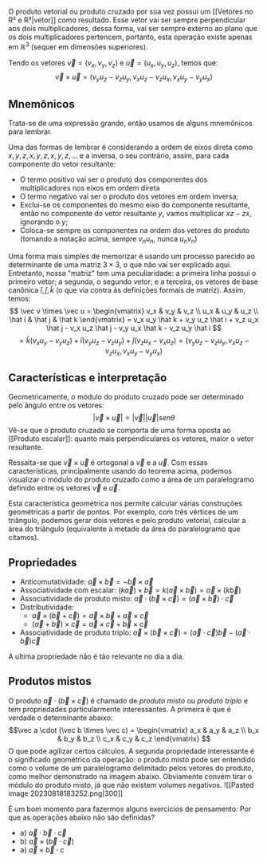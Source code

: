 O produto vetorial ou produto cruzado por sua vez possui um [[Vetores no R² e R³|vetor]] como resultado. Esse vetor vai ser sempre perpendicular aos dois multiplicadores, dessa forma, vai ser sempre externo ao plano que os dois multiplicadores pertencem, portanto, esta operação existe apenas em $\mathbb R^3$ (sequer em dimensões superiores).

Tendo os vetores $\vec v = (v_x, v_y, v_z)$ e $\vec u = (u_x, u_y, u_z)$, temos que:
$$\vec v \times \vec u = (v_y u_z - v_z u_y, v_x u_z - v_z u_x, v_x u_y -v_y u_x)$$
## Mnemônicos
Trata-se de uma expressão grande, então usamos de alguns mnemônicos para lembrar.

Uma das formas de lembrar é considerando a ordem de eixos direta como $x, y, z, x, y, z, x, y, z, ...$ e a inversa, o seu contrário, assim, para cada componente do vetor resultante:
- O termo positivo vai ser o produto dos componentes dos multiplicadores nos eixos em ordem direta
- O termo negativo vai ser o produto dos vetores em ordem inversa;
- Exclui-se os componentes do mesmo eixo do componente resultante, então no componente do vetor resultante $y$, vamos multiplicar $xz - zx$, ignorando o $y$;
- Coloca-se sempre os componentes na ordem dos vetores do produto (tomando a notação acima, sempre $v_n u_n$, nunca $u_n v_n$)

Uma forma mais simples de memorizar é usando um processo parecido ao determinante de uma matriz $3 \times 3$, o que não vai ser explicado aqui. Entretanto, nossa "matriz" tem uma peculiaridade: a primeira linha possui o primeiro vetor; a segunda, o segundo vetor; e a terceira, os vetores de base canônica $\hat i, \hat j, \hat k$ (o que via contra às definições formais de matriz). Assim, temos:
$$
\vec v \times \vec u =
\begin{vmatrix}
v_x & v_y & v_z \\
u_x & u_y & u_z \\
\hat i & \hat j & \hat k
\end{vmatrix}
= v_x u_y \hat k + v_y u_z \hat i + v_z u_x \hat j - v_x u_z \hat j - v_y u_x \hat k - v_z u_y \hat i
$$
$$
= \hat k (v_x u_y - v_y u_z) + \hat i (v_y u_z - v_z u_y) + \hat j (v_z u_x - v_x u_z)
= (v_y u_z - v_z u_y, v_x u_z - v_z u_x, v_x u_y -v_y u_x)
$$
## Características e interpretação
Geometricamente, o módulo do produto cruzado pode ser determinado pelo ângulo entre os vetores:
$$|\vec v \times \vec u| = |\vec v||\vec u| sen \theta$$
Vê-se que o produto cruzado se comporta de uma forma oposta ao [[Produto escalar]]: quanto mais perpendiculares os vetores, maior o vetor resultante.

Ressalta-se que $\vec v \times \vec u$ é ortogonal a $\vec v$ e a $\vec u$. Com essas características, principalmente usando do teorema acima, podemos visualizar o módulo do produto cruzado como a área de um paralelogramo definido entre os vetores $\vec v$ e $\vec u$.

Esta característica geométrica nos permite calcular várias construções geométricas a partir de pontos. Por exemplo, com três vértices de um triângulo, podemos gerar dois vetores e pelo produto vetorial, calcular a área do triângulo (equivalente a metade da área do paralelogramo que citamos).

## Propriedades
- Anticomutatividade: $\vec a \times \vec b = - \vec b \times \vec a$
- Associatividade com escalar: $(k\vec a) \times \vec b = k (\vec a \times \vec b) = \vec a \times (k \vec b)$
- Associatividade de produto misto: $\vec a \cdot (\vec b \times \vec c) = (\vec a \times \vec b) \cdot \vec c$
- Distributividade:
	- $\vec a \times (\vec b + \vec c) = \vec a \times \vec b + \vec a \times \vec c$
	- $(\vec a + \vec b) \times \vec c = \vec a \times \vec c + \vec b \times \vec c$
- Associatividade de produto triplo: $\vec a \times (\vec b \times \vec c) = (\vec a \cdot \vec c) \vec b - (\vec a \cdot \vec b)\vec c$

A ultima propriedade não é tão relevante no dia a dia.

## Produtos mistos
O produto $\vec a \cdot (\vec b \times \vec c)$ é chamado de *produto misto* ou *produto triplo* e tem propriedades particularmente interessantes. A primeira é que é verdade o determinante abaixo:
$$\vec a \cdot (\vec b \times \vec c) =
\begin{vmatrix}
a_x & a_y & a_z \\
b_x & b_y & b_z \\
c_x & c_y & c_z
\end{vmatrix}
$$
O que pode agilizar certos cálculos. A segunda propriedade interessante é o significado geométrico da operação: o produto misto pode ser entendido como o volume de um paralelogramo delimitado pelos vetores do produto, como melhor demonstrado na imagem abaixo. Obviamente convém tirar o módulo do produto misto, já que não existem volumes negativos.
![[Pasted image 20230818183252.png|300]]

É um bom momento para fazermos alguns exercícios de pensamento: Por que as operações abaixo não são definidas?
- a) $\vec a \cdot \vec b \cdot \vec c$
- b) $\vec a \times (\vec b \cdot \vec c)$
- a) $\vec a \times \vec b \cdot c$
